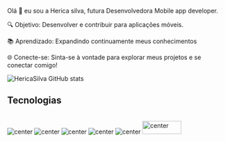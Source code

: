 Olá 👋 eu sou a Herica silva, futura Desenvolvedora Mobile app developer.


🔍 Objetivo: Desenvolver e contribuir para aplicações
 móveis.


📚 Aprendizado: Expandindo continuamente meus
conhecimentos 


🌐 Conecte-se: Sinta-se à vontade para explorar 
meus projetos e se conectar comigo!


![HericaSilva GitHub stats](https://github-readme-stats.vercel.app/api?username=HericaSilva&show_icons=true&theme=radical)

## Tecnologias

<div style="display: inline_block"><br/>
<img alt="center" alt="Css3" src="https://img.shields.io/badge/CSS3-1572B6?style=for-the-badge&logo=css3&logoColor=white" />
<img alt="center" alt="html5" src="https://img.shields.io/badge/HTML5-E34F26?style=for-the-badge&logo=html5&logoColor=white" />
<img alt="center" alt="Javascript" src="https://img.shields.io/badge/JavaScript-F7DF1E?style=for-the-badge&logo=javascript&logoColor=black" />
<img alt="center" alt="React Native" src="https://img.shields.io/badge/React_Native-20232A?style=for-the-badge&logo=react&logoColor=61DAFB" />
 <img alt="center" alt="TailwindCSS" src="https://img.shields.io/badge/TailwindCSS-38B2AC?style=for-the-badge&logo=tailwind-css&logoColor=white" />
<img alt="center" alt="Firebase" src="https://firebase.google.com/downloads/brand-guidelines/PNG/logo-standard.png"alt="Firebase" width="90" height="30" />


 
<div><br/>


